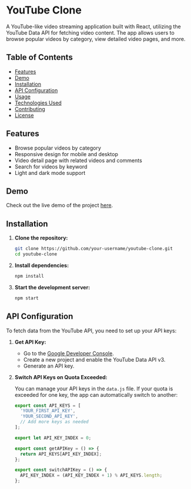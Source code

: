 # YouTube Clone

A YouTube-like video streaming application built with React, utilizing the YouTube Data API for fetching video content. The app allows users to browse popular videos by category, view detailed video pages, and more.

## Table of Contents

- [Features](#features)
- [Demo](#demo)
- [Installation](#installation)
- [API Configuration](#api-configuration)
- [Usage](#usage)
- [Technologies Used](#technologies-used)
- [Contributing](#contributing)
- [License](#license)

## Features

- Browse popular videos by category
- Responsive design for mobile and desktop
- Video detail page with related videos and comments
- Search for videos by keyword
- Light and dark mode support

## Demo

Check out the live demo of the project [here](https://your-demo-link.com).

## Installation

1. **Clone the repository:**

   ```bash
   git clone https://github.com/your-username/youtube-clone.git
   cd youtube-clone
2. **Install dependencies:**
   ```bash
   npm install
4. **Start the development server:**
   ```bash
   npm start
## API Configuration

To fetch data from the YouTube API, you need to set up your API keys:

1. **Get API Key:**

   - Go to the [Google Developer Console](https://console.developers.google.com/).
   - Create a new project and enable the YouTube Data API v3.
   - Generate an API key.

2. **Switch API Keys on Quota Exceeded:**

   You can manage your API keys in the `data.js` file. If your quota is exceeded for one key, the app can automatically switch to another:

   ```javascript
   export const API_KEYS = [
     'YOUR_FIRST_API_KEY',
     'YOUR_SECOND_API_KEY',
     // Add more keys as needed
   ];

   export let API_KEY_INDEX = 0;

   export const getAPIKey = () => {
     return API_KEYS[API_KEY_INDEX];
   };

   export const switchAPIKey = () => {
     API_KEY_INDEX = (API_KEY_INDEX + 1) % API_KEYS.length;
   };

    
